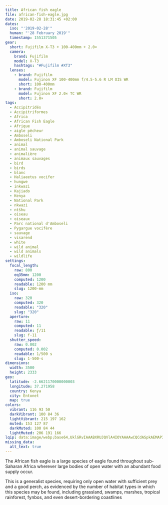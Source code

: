 ```yaml
---
title: African fish eagle
file: african-fish-eagle.jpg
date: 2019-02-28 18:31:45 +02:00
dates:
  iso: "'2019-02-28'"
  human: "'28 February 2019'"
  timestamp: 1551371505
gear:
  short: Fujifilm X-T3 + 100-400mm + 2.0×
  camera:
    brand: Fujifilm
    model: X-T3
    hashtags: "#Fujifilm #XT3"
  lenses:
    - brand: Fujifilm
      model: Fujinon XF 100-400mm f/4.5-5.6 R LM OIS WR
      short: 100-400mm
    - brand: Fujifilm
      model: Fujinon XF 2.0× TC WR
      short: 2.0×
tags:
  - Accipitridés
  - Accipitriformes
  - Africa
  - African Fish Eagle
  - Afrique
  - aigle pêcheur
  - Amboseli
  - Amboseli National Park
  - animal
  - animal sauvage
  - animalière
  - animaux sauvages
  - bird
  - birds
  - blanc
  - Haliaeetus vocifer
  - hungwe
  - inkwazi
  - Kajiado
  - Kenya
  - National Park
  - nkwazi
  - ntšhu
  - oiseau
  - oiseaux
  - Parc national d'Amboseli
  - Pygargue vocifère
  - sauvage
  - visarend
  - white
  - wild animal
  - wild animals
  - wildlife
settings:
  focal_length:
    raw: 800
    eq35mm: 1200
    computed: 1200
    readable: 1200 mm
    slug: 1200-mm
  iso:
    raw: 320
    computed: 320
    readable: "320"
    slug: "320"
  aperture:
    raw: 11
    computed: 11
    readable: ƒ/11
    slug: f-11
  shutter_speed:
    raw: 0.002
    computed: 0.002
    readable: 1/500 s
    slug: 1-500-s
dimensions:
  width: 3500
  height: 2333
geo:
  latitude: -2.6621170000000003
  longitude: 37.271958
  country: Kenya
  city: Entonet
  map: true
colors:
  vibrant: 116 93 50
  darkVibrant: 100 84 36
  lightVibrant: 215 197 162
  muted: 153 127 87
  darkMuted: 100 84 44
  lightMuted: 206 191 166
lqip: data:image/webp;base64,UklGRvIAAABXRUJQVlA4IOYAAAAwCQCdASpkAEMAP3Goy140q7MtqhdLApAuCWUAz9wnL4givSgF85RmIe1fVBEBFZjchiA1x3jyM0VaK5RG16Al4Crii7CH8spKonESBJN77oUAAP4sJNcXUy1LrSIPr4S/F0BsaavFmPfZ5zKWPoEz9b3E2aXrm6jfK6zudtAgFV1iLgmMFVLT8uHZweURTDlSyO1ZDP7MEkeyWLvsOjlFSSHI5cH+BLPDIQHRisnh47oJm6hqIGktIZbheCmGbnfQXgST9Fn+Db6tPZQ8SDgLWXsntYJ15NFmmDJZC8X6hY9uU9AAAA==
missing_data:
  alt_text: true
---
```


The African fish eagle is a large species of eagle found throughout sub-Saharan Africa wherever large bodies of open water with an abundant food supply occur.

This is a generalist species, requiring only open water with sufficient prey and a good perch, as evidenced by the number of habitat types in which this species may be found, including grassland, swamps, marshes, tropical rainforest, fynbos, and even desert-bordering coastlines
